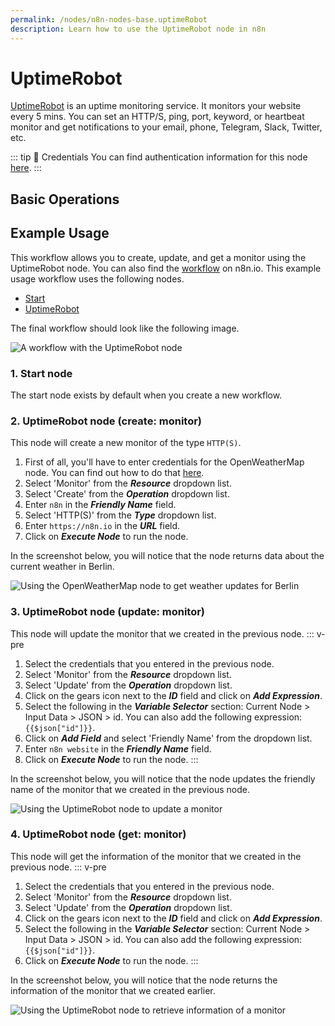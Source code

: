 ```yaml
---
permalink: /nodes/n8n-nodes-base.uptimeRobot
description: Learn how to use the UptimeRobot node in n8n
---
```


# UptimeRobot

[UptimeRobot](https://uptimerobot.com/) is an uptime monitoring service. It monitors your website every 5 mins. You can set an HTTP/S, ping, port, keyword, or heartbeat monitor and get notifications to your email, phone, Telegram, Slack, Twitter, etc.

::: tip 🔑 Credentials
You can find authentication information for this node [here](../../../credentials/UptimeRobot/README.md).
:::

## Basic Operations

<Resource node="n8n-nodes-base.uptimeRobot" />

## Example Usage

This workflow allows you to create, update, and get a monitor using the UptimeRobot node. You can also find the [workflow](https://n8n.io/workflows/1112) on n8n.io. This example usage workflow uses the following nodes.
- [Start](../../core-nodes/Start/README.md)
- [UptimeRobot]()

The final workflow should look like the following image.

![A workflow with the UptimeRobot node](REDACTED)

### 1. Start node

The start node exists by default when you create a new workflow.

### 2. UptimeRobot node (create: monitor)

This node will create a new monitor of the type `HTTP(S)`.

1. First of all, you'll have to enter credentials for the OpenWeatherMap node. You can find out how to do that [here](../../../credentials/OpenWeatherMap/README.md).
2. Select 'Monitor' from the ***Resource*** dropdown list.
3. Select 'Create' from the ***Operation*** dropdown list.
4. Enter `n8n` in the ***Friendly Name*** field.
5. Select 'HTTP(S)' from the ***Type*** dropdown list.
6. Enter `https://n8n.io` in the ***URL*** field.
7. Click on ***Execute Node*** to run the node.

In the screenshot below, you will notice that the node returns data about the current weather in Berlin.

![Using the OpenWeatherMap node to get weather updates for Berlin](REDACTED)

### 3. UptimeRobot node (update: monitor)

This node will update the monitor that we created in the previous node.
::: v-pre
1. Select the credentials that you entered in the previous node.
2. Select 'Monitor' from the ***Resource*** dropdown list.
3. Select 'Update' from the ***Operation*** dropdown list.
4. Click on the gears icon next to the ***ID*** field and click on ***Add Expression***.
5. Select the following in the ***Variable Selector*** section: Current Node > Input Data > JSON > id. You can also add the following expression: `{{$json["id"]}}`.
6. Click on ***Add Field*** and select 'Friendly Name' from the dropdown list.
7. Enter `n8n website` in the ***Friendly Name*** field.
8. Click on ***Execute Node*** to run the node.
:::

In the screenshot below, you will notice that the node updates the friendly name of the monitor that we created in the previous node.

![Using the UptimeRobot node to update a monitor](REDACTED)

### 4. UptimeRobot node (get: monitor)

This node will get the information of the monitor that we created in the previous node.
::: v-pre
1. Select the credentials that you entered in the previous node.
2. Select 'Monitor' from the ***Resource*** dropdown list.
3. Select 'Update' from the ***Operation*** dropdown list.
4. Click on the gears icon next to the ***ID*** field and click on ***Add Expression***.
5. Select the following in the ***Variable Selector*** section: Current Node > Input Data > JSON > id. You can also add the following expression: `{{$json["id"]}}`.
6. Click on ***Execute Node*** to run the node.
:::

In the screenshot below, you will notice that the node returns the information of the monitor that we created earlier.

![Using the UptimeRobot node to retrieve information of a monitor](REDACTED)
